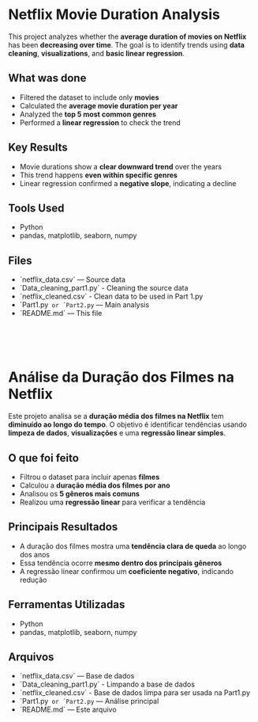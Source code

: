 # Netflix Movie Duration Analysis

This project analyzes whether the **average duration of movies on Netflix** has been **decreasing over time**. The goal is to identify trends using **data cleaning**, **visualizations**, and **basic linear regression**.

## What was done

- Filtered the dataset to include only **movies**
- Calculated the **average movie duration per year**
- Analyzed the **top 5 most common genres**
- Performed a **linear regression** to check the trend

## Key Results

- Movie durations show a **clear downward trend** over the years
- This trend happens **even within specific genres**
- Linear regression confirmed a **negative slope**, indicating a decline

## Tools Used

- Python  
- pandas, matplotlib, seaborn, numpy

## Files

- ´netflix_data.csv` — Source data
- ´Data_cleaning_part1.py` - Cleaning the source data
- ´netflix_cleaned.csv` - Clean data to be used in Part 1.py
- ´Part1.py` or ´Part2.py` — Main analysis
- ´README.md` — This file


<br>
<br>
<br>

# Análise da Duração dos Filmes na Netflix

Este projeto analisa se a **duração média dos filmes na Netflix** tem **diminuído ao longo do tempo**. O objetivo é identificar tendências usando **limpeza de dados**, **visualizações** e uma **regressão linear simples**.

## O que foi feito

- Filtrou o dataset para incluir apenas **filmes**
- Calculou a **duração média dos filmes por ano**
- Analisou os **5 gêneros mais comuns**
- Realizou uma **regressão linear** para verificar a tendência

## Principais Resultados

- A duração dos filmes mostra uma **tendência clara de queda** ao longo dos anos
- Essa tendência ocorre **mesmo dentro dos principais gêneros**
- A regressão linear confirmou um **coeficiente negativo**, indicando redução

## Ferramentas Utilizadas

- Python  
- pandas, matplotlib, seaborn, numpy

## Arquivos

- ´netflix_data.csv` — Base de dados
- ´Data_cleaning_part1.py` - Limpando a base de dados
- ´netflix_cleaned.csv` - Base de dados limpa para ser usada na Part1.py
- ´Part1.py` or ´Part2.py` — Análise principal
- ´README.md` — Este arquivo
